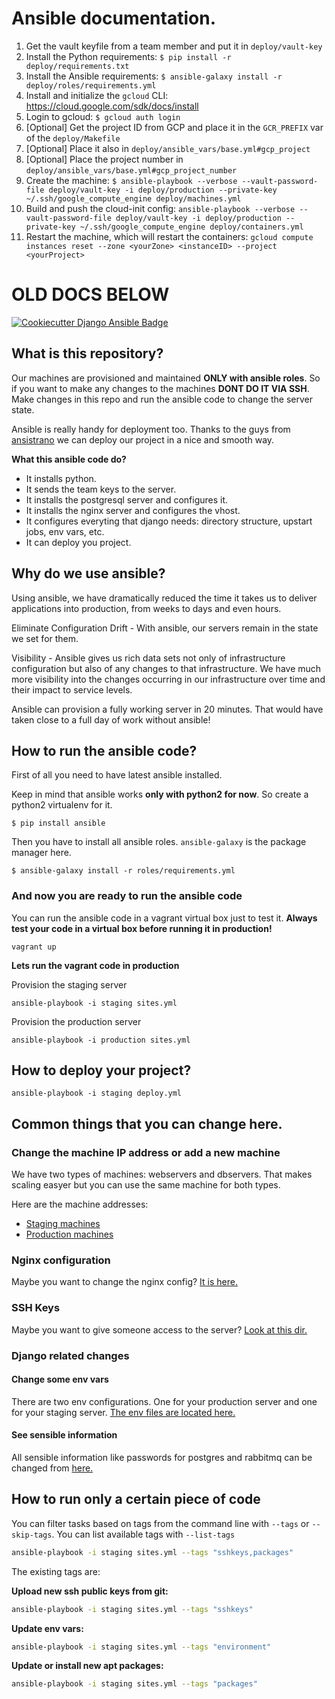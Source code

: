 # Ansible documentation.

1. Get the vault keyfile from a team member and put it in `deploy/vault-key`
2. Install the Python requirements: `$ pip install -r deploy/requirements.txt`
3. Install the Ansible requirements: `$ ansible-galaxy install -r deploy/roles/requirements.yml` 
4. Install and initialize the `gcloud` CLI: https://cloud.google.com/sdk/docs/install
5. Login to gcloud: `$ gcloud auth login`
6. [Optional] Get the project ID from GCP and place it in the `GCR_PREFIX` var of the `deploy/Makefile`
7. [Optional] Place it also in `deploy/ansible_vars/base.yml#gcp_project`
8. [Optional] Place the project number in `deploy/ansible_vars/base.yml#gcp_project_number`
9. Create the machine: `$ ansible-playbook --verbose --vault-password-file deploy/vault-key -i deploy/production --private-key ~/.ssh/google_compute_engine deploy/machines.yml`
10. Build and push the cloud-init config: `ansible-playbook --verbose --vault-password-file deploy/vault-key -i deploy/production --private-key ~/.ssh/google_compute_engine deploy/containers.yml`
11. Restart the machine, which will restart the containers: `gcloud compute instances reset --zone <yourZone> <instanceID> --project <yourProject>`


# OLD DOCS BELOW


[![Cookiecutter Django Ansible Badge](https://img.shields.io/badge/built%20with-Cookiecutter%20Django%20Ansible-green.svg)](https://github.com/HackSoftware/cookiecutter-django-ansible)

## What is this repository?

Our machines are provisioned and maintained **ONLY with ansible roles**. So if you want to make any changes to the machines **DONT DO IT VIA SSH**. Make changes in this repo and run the ansible code to change the server state. 

Ansible is really handy for deployment too. Thanks to the guys from [ansistrano](https://github.com/ansistrano/deploy) we can deploy our project in a nice and smooth way.

**What this ansible code do?**

- It installs python.
- It sends the team keys to the server.
- It installs the postgresql server and configures it.
- It installs the nginx server and configures the vhost.
- It configures everyting that django needs: directory structure, upstart jobs, env vars, etc.
- It can deploy you project.

## Why do we use ansible?
Using ansible, we have dramatically reduced the time it takes us to deliver applications into production, from weeks to days and even hours.

Eliminate Configuration Drift - With ansible, our servers remain in the state we set for them.

Visibility - Ansible gives us rich data sets not only of infrastructure configuration but also of any changes to that infrastructure. We have much more visibility into the changes occurring in our infrastructure over time and their impact to service levels.

Ansible can provision a fully working server in 20 minutes. That would have taken close to a full day of work without ansible!

## How to run the ansible code?
First of all you need to have latest ansible installed.

Keep in mind that ansible works **only with python2 for now**. So create a python2 virtualenv for it.

```
$ pip install ansible
```

Then you have to install all ansible roles. ``ansible-galaxy`` is the package manager here.

```
$ ansible-galaxy install -r roles/requirements.yml
```

### And now you are ready to run the ansible code

You can run the ansible code in a vagrant virtual box just to test it. **Always test your code in a virtual box before running it in production!**

```
vagrant up
```

**Lets run the vagrant code in production**

Provision the staging server

```
ansible-playbook -i staging sites.yml
```

Provision the production server

```
ansible-playbook -i production sites.yml
```

## How to deploy your project?

```
ansible-playbook -i staging deploy.yml
```

## Common things that you can change here.

### Change the machine IP address or add a new machine

We have two types of machines: webservers and dbservers. That makes scaling easyer but you can use the same machine for both types.

Here are the machine addresses:
- [Staging machines](/staging)
- [Production machines](/production)

### Nginx configuration

Maybe you want to change the nginx config? [It is here.](/roles/application/templates/nginx_config.j2)

### SSH Keys

Maybe you want to give someone access to the server? [Look at this dir.](/ansible_vars/public_keys/)

### Django related changes

#### Change some env vars

There are two env configurations. One for your production server and one for your staging server. [The env files are located here.](/application_vars/)

#### See sensible information
All sensible information like passwords for postgres and rabbitmq can be changed from [here.](/ansible_vars/)

## How to run only a certain piece of code

You can filter tasks based on tags from the command line with `--tags` or `--skip-tags`. You can list available tags with `--list-tags`

```bash
ansible-playbook -i staging sites.yml --tags "sshkeys,packages"
```
The existing tags are:

**Upload new ssh public keys from git:**

```bash
ansible-playbook -i staging sites.yml --tags "sshkeys"
```

**Update env vars:**

```bash
ansible-playbook -i staging sites.yml --tags "environment"
```

**Update or install new apt packages:**

```bash
ansible-playbook -i staging sites.yml --tags "packages"
```
